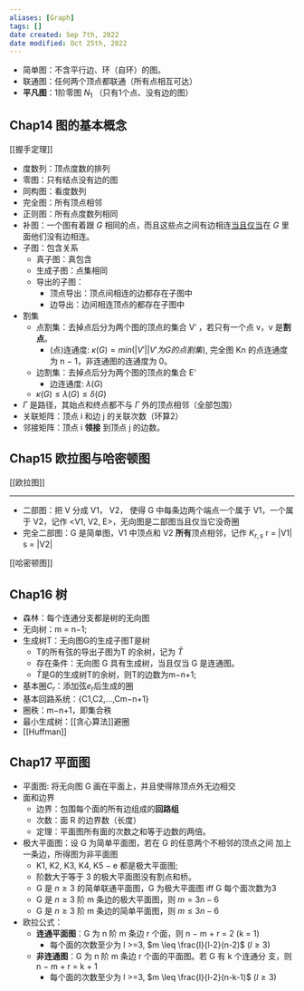 ```yaml
---
aliases: [Graph]
tags: []
date created: Sep 7th, 2022
date modified: Oct 25th, 2022
---
```

- 简单图：不含平行边、环（自环）的图。
- 联通图：任何两个顶点都联通（所有点相互可达）
- **平凡图**：1阶零图 $N_1$ （只有1个点、没有边的图）

## Chap14 图的基本概念
[[握手定理]]
- 度数列：顶点度数的排列
- 零图：只有结点没有边的图
- 同构图：看度数列
- 完全图：所有顶点相邻
- 正则图：所有点度数列相同
- 补图：一个图有着跟 _G_ 相同的点，而且这些点之间有边相连[当且仅当](https://zh.m.wikipedia.org/wiki/%E8%8B%A5%E4%B8%94%E5%94%AF%E8%8B%A5 "当且仅当")在 _G_ 里面他们没有边相连。
- 子图：包含关系
	- 真子图：真包含
	- 生成子图：点集相同
	- 导出的子图：
		- 顶点导出：顶点间相连的边都存在子图中
		- 边导出：边间相连顶点的都存在子图中
- 割集
	- 点割集：去掉点后分为两个图的顶点的集合 V′ ，若只有一个点 v，v 是**割点**。
		- (点)连通度: $\kappa(G) = min({|V'| | V' 为G 的点割集})$, 完全图 Kn 的点连通度为 n − 1，非连通图的连通度为 0。
	- 边割集：去掉点后分为两个图的顶点的集合 E'
		- 边连通度: $\lambda(G)$
	- $\kappa(G) \leq \lambda(G) \leq \delta(G)$
- $\Gamma$ 是路径，其始点和终点都不与 $\Gamma$ 外的顶点相邻（全部包围）
- 关联矩阵：顶点 i 和边 j 的关联次数（环算2）
- 邻接矩阵：顶点 i **领接** 到顶点 j 的边数。

## Chap15 欧拉图与哈密顿图
[[欧拉图]]

___

- 二部图：把 V 分成 V1， V2， 使得 G 中每条边两个端点一个属于 V1，一个属于 V2，记作 <V1, V2, E>，无向图是二部图当且仅当它没奇圈
- 完全二部图：G 是简单图，V1 中顶点和 V2 **所有**顶点相邻，记作 $K_{r, s}$ r = |V1| s = |V2|

[[哈密顿图]]


## Chap16 树
- 森林：每个连通分支都是树的无向图
- 无向树：m = n−1;
- 生成树T：无向图G的生成子图T是树
	- T的所有弦的导出子图为T 的余树，记为 $\bar{T}$
	- 存在条件：无向图 G 具有生成树，当且仅当 G 是连通图。
	- $\bar T$是G的生成树T的余树，则T的边数为m−n+1;
- 基本圈$C_r$：添加弦$e_r$后生成的圈
- 基本回路系统：{C1,C2,...,Cm−n+1}
- 圈秩：m−n+1，即集合秩
- 最小生成树：[[贪心算法]]避圈
- [[Huffman]]


## Chap17 平面图
- 平面图: 将无向图 G 画在平面上，并且使得除顶点外无边相交
- 面和边界
	- 边界：包围每个面的所有边组成的**回路组**
	- 次数：面 R 的边界数（长度）
	- 定理：平面图所有面的次数之和等于边数的两倍。
- 极大平面图：设 G 为简单平面图，若在 G 的任意两个不相邻的顶点之间 加上一条边，所得图为非平面图
	- K1, K2, K3, K4, K5 − e 都是极大平面图;
	- 阶数大于等于 3 的极大平面图没有割点和桥。
	- G 是 $n \geq 3$ 的简单联通平面图，G 为极大平面图 iff G 每个面次数为3
	- G 是 $n \geq 3$ 阶 m 条边的极大平面图，则 $m = 3n - 6$
	- G 是 $n \geq 3$ 阶 m 条边的简单平面图，则 $m \leq 3n - 6$
- 欧拉公式：
	- **连通平面图**：G 为 n 阶 m 条边 r 个面，则 n − m + r = 2 (k = 1)
		- 每个面的次数至少为 l >=3, $m \leq \frac{l}{l-2}(n-2)$ ($l \geq 3$)
	- **非连通图**：G 为 n 阶 m 条边 r 个面的平面图。若 G 有 k 个连通分 支，则 n − m + r = k + 1
		- 每个面的次数至少为 l >=3, $m \leq \frac{l}{l-2}(n-k-1)$ ($l \geq 3$)